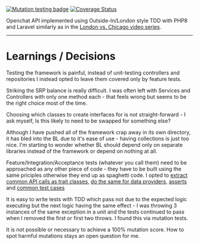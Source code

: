 [![Mutation testing badge](https://img.shields.io/endpoint?style=flat&url=https%3A%2F%2Fbadge-api.stryker-mutator.io%2Fgithub.com%2Fdarksworm%2Fopenchat_kata_outside_in%2Fmaster)](https://dashboard.stryker-mutator.io/reports/github.com/darksworm/openchat_kata_outside_in/master) [![Coverage Status](https://coveralls.io/repos/github/darksworm/openchat_kata_outside_in/badge.svg?branch=master)](https://coveralls.io/github/darksworm/openchat_kata_outside_in?branch=master)

Openchat API implemented using Outside-In/London style TDD with PHP8 and Laravel similarly as in the [London vs. Chicago video series]( https://cleancoders.com/series/comparativeDesign).

---

# Learnings / Decisions

Testing the framework is painful, instead of unit-testing controllers and repositories I instead opted to leave them covered only by feature tests.

Striking the SRP balance is really difficult. I was often left with Services and Controllers with only one method each - that feels wrong but seems to be the right choice most of the time.

Choosing which classes to create interfaces for is not straight-forward - I ask myself, Is this likely to need to be swapped for something else? 

Although I have pushed all of the framework crap away in its own directory, it has bled into the BL due to it's ease of use - having collections is just too nice. I'm starting to wonder whether BL should depend only on separate libraries instead of the framework or depend on nothing at all.

Feature/Integration/Acceptance tests (whatever you call them) need to be approached as any other piece of code - they have to be built using the same priciples otherwise they end up as spaghetti code. I opted to [extract common API calls as trait classes](https://github.com/darksworm/openchat_kata_outside_in/tree/master/laravel/tests/Feature/API), [do the same for data providers](https://github.com/darksworm/openchat_kata_outside_in/tree/master/laravel/tests/Feature/Providers), [asserts](https://github.com/darksworm/openchat_kata_outside_in/blob/master/laravel/tests/Feature/Shared/AssertsDateTimes.php) and [common test cases](https://github.com/darksworm/openchat_kata_outside_in/blob/master/laravel/tests/Feature/Shared/TestsEndpointExistence.php)

It is easy to write tests with TDD which pass not due to the expected logic executing but the next logic having the same effect - I was throwing 3 instances of the same exception in a unit and the tests continued to pass when I removed the first or first two throws. I found this via mutation tests.

It is not possible or necessary to achieve a 100% mutation score. How to spot harmful mutations stays an open question for me.

